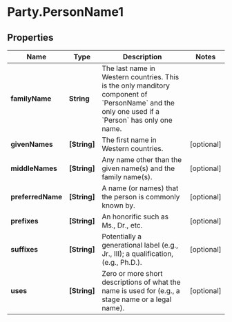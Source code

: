 # Party.PersonName1

## Properties
Name | Type | Description | Notes
------------ | ------------- | ------------- | -------------
**familyName** | **String** | The last name in Western countries. This is the only manditory component of &#x60;PersonName&#x60; and the only one used if a &#x60;Person&#x60; has only one name. | 
**givenNames** | **[String]** | The first name in Western countries. | [optional] 
**middleNames** | **[String]** | Any name other than the given name(s) and the family name(s). | [optional] 
**preferredName** | **[String]** | A name (or names) that the person is commonly known by. | [optional] 
**prefixes** | **[String]** | An honorific such as Ms., Dr., etc. | [optional] 
**suffixes** | **[String]** | Potentially a generational label (e.g., Jr., III); a qualification, (e.g., Ph.D.). | [optional] 
**uses** | **[String]** | Zero or more short descriptions of what the name is used for (e.g., a stage name or a legal name). | [optional] 


